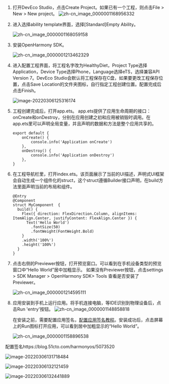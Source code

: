 1. 打开DevEco Studio，点击Create Project。如果已有一个工程，则点击File > New > New project。 ![zh-cn_image_0000001168956332](https://luckly007.oss-cn-beijing.aliyuncs.com/images/zh-cn_image_0000001168956332.png)

2. 进入选择ability template界面，选择[Standard]Empty Ability。

   ![zh-cn_image_0000001168059158](https://luckly007.oss-cn-beijing.aliyuncs.com/images/zh-cn_image_0000001168059158.png)

3. 安装OpenHarmony SDK。

   ![zh-cn_image_0000001213462329](https://luckly007.oss-cn-beijing.aliyuncs.com/images/zh-cn_image_0000001213462329.png)

4. 进入配置工程界面，将工程名字改为HealthyDiet，Project Type选择Application，Device Type选择Phone，Language选择eTS，选择兼容API Version 7。DevEco Studio会默认将工程保存在C盘，如果要更改工程保存位置，点击Save Location的文件夹图标，自行指定工程创建位置。配置完成后点击Finish。

   ![image-20220306125316174](https://luckly007.oss-cn-beijing.aliyuncs.com/images/image-20220306125316174.png)

5. 工程创建完成后，打开app.ets。 app.ets提供了应用生命周期的接口：onCreate和onDestroy，分别在应用创建之初和应用被销毁时调用。在app.ets里可以声明全局变量，并且声明的数据和方法是整个应用共享的。

   ```
   export default {
       onCreate() {
           console.info('Application onCreate')
       },
       onDestroy() {
           console.info('Application onDestroy')
       },
   }
   ```

6. 在工程导航栏里，打开index.ets。该页面展示了当前的UI描述，声明式UI框架会自动生成一个组件化的struct，这个struct遵循Builder接口声明，在build方法里面声明当前的布局和组件。

   ```
   @Entry
   @Component
   struct MyComponent  {
     build() {
       Flex({ direction: FlexDirection.Column, alignItems: ItemAlign.Center, justifyContent: FlexAlign.Center }) {
         Text('Hello World')
           .fontSize(50)
           .fontWeight(FontWeight.Bold)
       }
       .width('100%')
       .height('100%')
     }
   }
   ```

7. 点击右侧的Previewer按钮，打开预览窗口。可以看到在手机设备类型的预览窗口中“Hello World”居中加粗显示。 如果没有Previewer按钮，点击settings > SDK Manager > OpenHarmony SDK> Tools 查看是否安装了Previewer。

   ![zh-cn_image_0000001214595111](https://gitee.com/openharmony/docs/raw/master/zh-cn/application-dev/ui/figures/zh-cn_image_0000001214595111.png)

8. 应用安装到手机上运行应用。将手机连接电脑，等IDE识别到物理设备后，点击Run 'entry'按钮。 ![zh-cn_image_0000001148858818](https://gitee.com/openharmony/docs/raw/master/zh-cn/application-dev/ui/figures/zh-cn_image_0000001148858818.png)

   在安装之前，需要配置应用签名，[配置应用签名教程](https://gitee.com/openharmony/docs/blob/master/zh-cn/application-dev/quick-start/configuring-openharmony-app-signature.md)。安装成功后，点击屏幕上的Run图标打开应用，可以看到居中加粗显示的“Hello World”。

   ![zh-cn_image_0000001158896538](https://gitee.com/openharmony/docs/raw/master/zh-cn/application-dev/ui/figures/zh-cn_image_0000001158896538.png)



配置签名https://blog.51cto.com/harmonyos/5073520



![image-20220306131718484](https://luckly007.oss-cn-beijing.aliyuncs.com/images/image-20220306131718484.png)

![image-20220306132121459](https://luckly007.oss-cn-beijing.aliyuncs.com/images/image-20220306132121459.png)

![image-20220306132441889](https://luckly007.oss-cn-beijing.aliyuncs.com/images/image-20220306132441889.png)